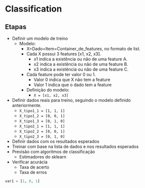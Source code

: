# Classification

## Etapas
- Definir um modelo de treino
    - Modelo: 
        - X=Dado=Item=Container_de_features, no formato de list.
        - Cada X possui 3 features [x1, x2,  x3].
            - x1 indica a existência ou não de uma feature A.
            - x2 indica a existência ou não de uma feature B.
            - x3 indica a existência ou não de uma feature C.
        - Cada feature pode ter valor 0 ou 1. 
            - Valor 0 indica que X não tem a feature
            - Valor 1 indica que o dado tem a feature
        - Definição do modelo:
            - `X = [x1, x2, x3]`
- Definir dados reais para treino, seguindo o modelo definido anteriormente.
    - `X_tipo1_1 = [1, 1, 1]`
    - `X_tipo1_2 = [0, 0, 1]`
    - `X_tipo1_3 = [0, 1, 0]`
    - `X_tipo2_1 = [1, 1, 1]`
    - `X_tipo2_2 = [0, 0, 1]`
    - `X_tipo2_3 = [0, 1, 0]`
- Definir dados com os resultados esperados
- Treinar com base na lista de dados e nos resultados esperados
- Previsão com algoritmos de classificação
    - Estimadores do sklearn
- Verificar acurácia
    - Taxa de acerto
    - Taxa de erros

```python
var1 = [1, 0, 1]

```